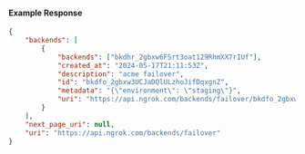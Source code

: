 <!-- Code generated for API Clients. DO NOT EDIT. -->

#### Example Response

```json
{
	"backends": [
		{
			"backends": ["bkdhr_2gbxw6FSrt3oat129RhmXX7rIUf"],
			"created_at": "2024-05-17T21:11:53Z",
			"description": "acme failover",
			"id": "bkdfo_2gbxw3UCJaDQlULzhoJifDqxgnZ",
			"metadata": "{\"environment\": \"staging\"}",
			"uri": "https://api.ngrok.com/backends/failover/bkdfo_2gbxw3UCJaDQlULzhoJifDqxgnZ"
		}
	],
	"next_page_uri": null,
	"uri": "https://api.ngrok.com/backends/failover"
}
```
